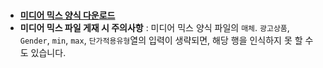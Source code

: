 # 

- [**미디어 믹스 양식 다운로드**]([https://docs.google.com/spreadsheets/d/1EIwr4kHH7ZTl61dJU16CYxF0-RErg07q/edit?usp=sharing&ouid=108630010200236313970&rtpof=true&sd=true](https://docs.google.com/spreadsheets/d/1EIwr4kHH7ZTl61dJU16CYxF0-RErg07q/edit?usp=share_link&ouid=108630010200236313970&rtpof=true&sd=true))
- **미디어 믹스 파일 게재 시 주의사항** : 미디어 믹스 양식 파일의 ```매체```. ```광고상품```, ```Gender```, ```min```, ```max```, ```단가적용유형```열의 입력이 생략되면, 해당 행을 인식하지 못 할 수도 있습니다. 
